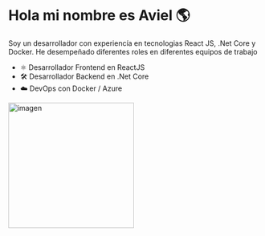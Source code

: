 # Hola mi nombre es Aviel :earth_americas:

Soy un desarrollador con experiencía en tecnologias React JS, .Net Core y Docker.
He desempeñado diferentes roles en diferentes equipos de trabajo

* ⚛️ Desarrollador Frontend en ReactJS 
* 🛠️ Desarrollador Backend en .Net Core  
* ☁️ DevOps con Docker / Azure 

<image src="imagencopilot.jpeg" height="250" width="250" alt="imagen">